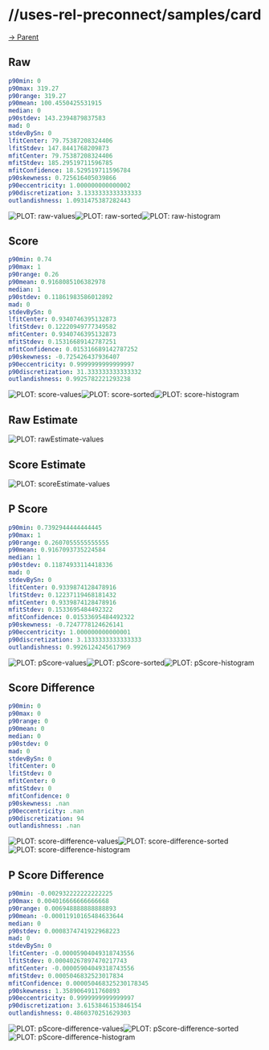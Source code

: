
# //uses-rel-preconnect/samples/card

[→ Parent](../..)


## Raw


```yaml
p90min: 0
p90max: 319.27
p90range: 319.27
p90mean: 100.4550425531915
median: 0
p90stdev: 143.2394879837583
mad: 0
stdevBySn: 0
lfitCenter: 79.75387208324406
lfitStdev: 147.8441768209873
mfitCenter: 79.75387208324406
mfitStdev: 185.29519711596785
mfitConfidence: 18.529519711596784
p90skewness: 0.725616405039866
p90eccentricity: 1.000000000000002
p90discretization: 3.1333333333333333
outlandishness: 1.0931475387282443

```

![PLOT: raw-values](./raw/values.svg)![PLOT: raw-sorted](./raw/sorted.svg)![PLOT: raw-histogram](./raw/histogram.svg)
## Score


```yaml
p90min: 0.74
p90max: 1
p90range: 0.26
p90mean: 0.9168085106382978
median: 1
p90stdev: 0.11861983586012892
mad: 0
stdevBySn: 0
lfitCenter: 0.9340746395132873
lfitStdev: 0.12220949777349582
mfitCenter: 0.9340746395132873
mfitStdev: 0.15316689142787251
mfitConfidence: 0.015316689142787252
p90skewness: -0.725426437936407
p90eccentricity: 0.9999999999999997
p90discretization: 31.333333333333332
outlandishness: 0.9925782221293238

```

![PLOT: score-values](./score/values.svg)![PLOT: score-sorted](./score/sorted.svg)![PLOT: score-histogram](./score/histogram.svg)
## Raw Estimate

![PLOT: rawEstimate-values](./rawEstimate/values.svg)
## Score Estimate

![PLOT: scoreEstimate-values](./scoreEstimate/values.svg)
## P Score


```yaml
p90min: 0.7392944444444445
p90max: 1
p90range: 0.2607055555555555
p90mean: 0.9167093735224584
median: 1
p90stdev: 0.11874933114418336
mad: 0
stdevBySn: 0
lfitCenter: 0.9339874128478916
lfitStdev: 0.12237119468181432
mfitCenter: 0.9339874128478916
mfitStdev: 0.1533695484492322
mfitConfidence: 0.01533695484492322
p90skewness: -0.7247778124626141
p90eccentricity: 1.000000000000001
p90discretization: 3.1333333333333333
outlandishness: 0.9926124245617969

```

![PLOT: pScore-values](./pScore/values.svg)![PLOT: pScore-sorted](./pScore/sorted.svg)![PLOT: pScore-histogram](./pScore/histogram.svg)
## Score Difference


```yaml
p90min: 0
p90max: 0
p90range: 0
p90mean: 0
median: 0
p90stdev: 0
mad: 0
stdevBySn: 0
lfitCenter: 0
lfitStdev: 0
mfitCenter: 0
mfitStdev: 0
mfitConfidence: 0
p90skewness: .nan
p90eccentricity: .nan
p90discretization: 94
outlandishness: .nan

```

![PLOT: score-difference-values](./score-difference/values.svg)![PLOT: score-difference-sorted](./score-difference/sorted.svg)![PLOT: score-difference-histogram](./score-difference/histogram.svg)
## P Score Difference


```yaml
p90min: -0.002932222222222225
p90max: 0.004016666666666668
p90range: 0.006948888888888893
p90mean: -0.00011910165484633644
median: 0
p90stdev: 0.0008374741922968223
mad: 0
stdevBySn: 0
lfitCenter: -0.00005904049318743556
lfitStdev: 0.00040267897470217743
mfitCenter: -0.00005904049318743556
mfitStdev: 0.0005046832523017834
mfitConfidence: 0.000050468325230178345
p90skewness: 1.3589064911760893
p90eccentricity: 0.9999999999999997
p90discretization: 3.6153846153846154
outlandishness: 0.4860370251629303

```

![PLOT: pScore-difference-values](./pScore-difference/values.svg)![PLOT: pScore-difference-sorted](./pScore-difference/sorted.svg)![PLOT: pScore-difference-histogram](./pScore-difference/histogram.svg)